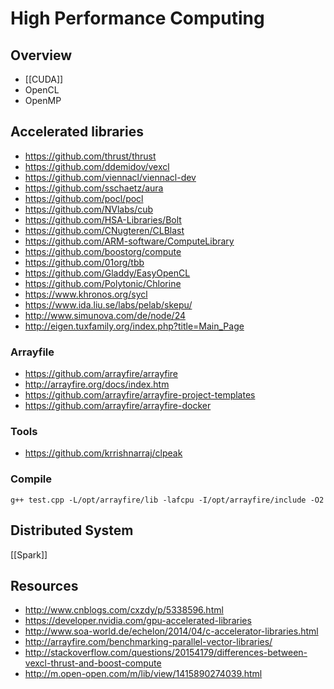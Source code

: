 # High Performance Computing


## Overview

- [[CUDA]]
- OpenCL
- OpenMP


## Accelerated libraries

- https://github.com/thrust/thrust
- https://github.com/ddemidov/vexcl
- https://github.com/viennacl/viennacl-dev
- https://github.com/sschaetz/aura
- https://github.com/pocl/pocl
- https://github.com/NVlabs/cub
- https://github.com/HSA-Libraries/Bolt
- https://github.com/CNugteren/CLBlast
- https://github.com/ARM-software/ComputeLibrary
- https://github.com/boostorg/compute
- https://github.com/01org/tbb
- https://github.com/Gladdy/EasyOpenCL
- https://github.com/Polytonic/Chlorine
- https://www.khronos.org/sycl
- https://www.ida.liu.se/labs/pelab/skepu/
- http://www.simunova.com/de/node/24
- http://eigen.tuxfamily.org/index.php?title=Main_Page

### Arrayfile

- https://github.com/arrayfire/arrayfire
- http://arrayfire.org/docs/index.htm
- https://github.com/arrayfire/arrayfire-project-templates
- https://github.com/arrayfire/arrayfire-docker

### Tools

- https://github.com/krrishnarraj/clpeak


### Compile

    g++ test.cpp -L/opt/arrayfire/lib -lafcpu -I/opt/arrayfire/include -O2


## Distributed System

[[Spark]]


## Resources

- http://www.cnblogs.com/cxzdy/p/5338596.html
- https://developer.nvidia.com/gpu-accelerated-libraries
- http://www.soa-world.de/echelon/2014/04/c-accelerator-libraries.html
- http://arrayfire.com/benchmarking-parallel-vector-libraries/
- http://stackoverflow.com/questions/20154179/differences-between-vexcl-thrust-and-boost-compute
- http://m.open-open.com/m/lib/view/1415890274039.html

